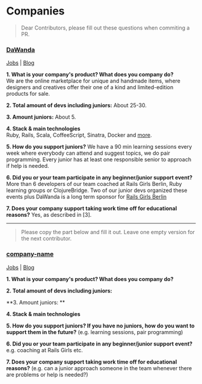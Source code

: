 # Companies 
> Dear Contributors, please fill out these questions when commiting a PR.

### [DaWanda](en.dawanda.com/)  
[Jobs](http://jobs.dawanda.com) | [Blog](http://www.codeoclock.com/)  

**1. What is your company's product? What does you company do?**  
We are the online marketplace for unique and handmade items, where designers and creatives offer their one of a kind and limited-edition products for sale.

**2. Total amount of devs including juniors:** About 25-30.

**3. Amount juniors:**  About 5.

**4. Stack & main technologies**  
Ruby, Rails, Scala, CoffeeScript, Sinatra, Docker and [more](http://stackshare.io/dawanda-gmbh).  

**5. How do you support juniors?** We have a 90 min learning sessions every week where everybody can attend and suggest topics, we do pair programming. Every junior has at least one responsible senior to approach if help is needed.

**6. Did you or your team participate in any beginner/junior support event?** More than 6 developers of our team coached at Rails Girls Berlin, Ruby learning groups or ClojureBridge. Two of our junior devs organized these events plus DaWanda is a long term sponsor for [Rails Girls Berlin](http://railsgirlsberlin.de/)

**7. Does your company support taking work time off for educational reasons?** Yes, as described in [3]. 

---

> Please copy the part below and fill it out. Leave one empty version for the next contributor. 

### [company-name](link)  
[Jobs](link) | [Blog](link) 

**1. What is your company's product? What does you company do?**

**2. Total amount of devs including juniors:** 

**3. Amount juniors: **

**4. Stack & main technologies** 

**5. How do you support juniors? If you have no juniors, how do you want to support them in the future?** (e.g. learning sessions, pair programming)

**6. Did you or your team participate in any beginner/junior support event?** e.g. coaching at Rails Girls etc.

**7. Does your company support taking work time off for educational reasons?** (e.g. can a junior approach someone in the team whenever there are problems or help is needed?)
